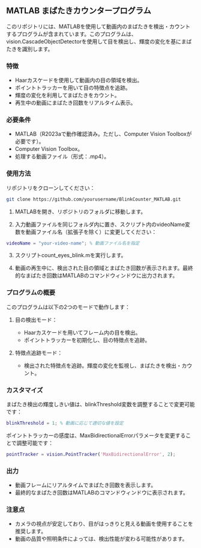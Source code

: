 ## MATLAB まばたきカウンタープログラム
このリポジトリには、MATLABを使用して動画内のまばたきを検出・カウントするプログラムが含まれています。このプログラムは、vision.CascadeObjectDetectorを使用して目を検出し、輝度の変化を基にまばたきを識別します。

### 特徴
- Haarカスケードを使用して動画内の目の領域を検出。
- ポイントトラッカーを用いて目の特徴点を追跡。
- 輝度の変化を利用してまばたきをカウント。
- 再生中の動画にまばたき回数をリアルタイム表示。

### 必要条件
- MATLAB（R2023aで動作確認済み。ただし、Computer Vision Toolboxが必要です）。
- Computer Vision Toolbox。
- 処理する動画ファイル（形式：.mp4）。

### 使用方法
リポジトリをクローンしてください：

```bash
git clone https://github.com/yourusername/BlinkCounter_MATLAB.git
```
1. MATLABを開き、リポジトリのフォルダに移動します。

2. 入力動画ファイルを同じフォルダ内に置き、スクリプト内のvideoName変数を動画ファイル名（拡張子を除く）に変更してください：

```matlab
videoName = "your-video-name"; % 動画ファイル名を指定
```
3. スクリプトcount_eyes_blink.mを実行します。

4. 動画の再生中に、検出された目の領域とまばたき回数が表示されます。最終的なまばたき回数はMATLABのコマンドウィンドウに出力されます。

### プログラムの概要
このプログラムは以下の2つのモードで動作します：

1. 目の検出モード：

    - Haarカスケードを用いてフレーム内の目を検出。
    - ポイントトラッカーを初期化し、目の特徴点を追跡。

2. 特徴点追跡モード：

    - 検出された特徴点を追跡。輝度の変化を監視し、まばたきを検出・カウント。

### カスタマイズ
まばたき検出の輝度しきい値は、blinkThreshold変数を調整することで変更可能です：

```matlab
blinkThreshold = 1; % 動画に応じて適切な値を設定
```
ポイントトラッカーの感度は、MaxBidirectionalErrorパラメータを変更することで調整可能です：

```matlab
pointTracker = vision.PointTracker('MaxBidirectionalError', 2);
```

### 出力
- 動画フレームにリアルタイムでまばたき回数を表示します。
- 最終的なまばたき回数はMATLABのコマンドウィンドウに表示されます。

### 注意点
- カメラの視点が安定しており、目がはっきりと見える動画を使用することを推奨します。
- 動画の品質や照明条件によっては、検出性能が変わる可能性があります。
